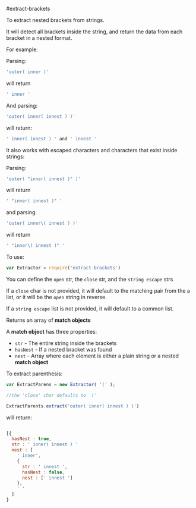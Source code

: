 #extract-brackets

To extract nested brackets from strings.

It will detect all brackets inside the string, and return the data from each bracket in a nested format.

For example:

Parsing:

```javascript
'outer( inner )'
```

will return

```javascript
' inner '
```

And parsing:

```javascript
'outer( inner( innest ) )'
```

will return:

```javascript
' inner( innest ) ' and ' innest '
```

It also works with escaped characters and characters that exist inside strings:

Parsing:

```javascript
'outer( "inner( innest )" )'
```

will return

```javascript
' "inner( innest )" '
```

and parsing:

```javascript
'outer( inner\( innest ) )'
```

will return

```javascript
' "inner\( innest )" '
```

To use:

```javascript
var Extractor = require('extract-brackets')
```

You can define the `open` str, the `close` str, and the `string escape` strs

If a `close` char is not provided, it will default to the matching pair from the a list, or it will be the `open` string
in reverse.

If a `string escape` list is not provided, it will default to a common list.

Returns an array of **match objects**

A **match object** has three properties:

* `str` - The entire string inside the brackets
* `hasNest` - If a nested bracket was found
* `nest` - Array where each element is either a plain string or a nested **match object**

To extract parenthesis:

```javascript
var ExtractParens = new Extractor( '(' );

//the 'close' char defaults to ')'

ExtractParents.extract('outer( inner( innest ) )')
```

will return:

```javascript

[{
  hasNest : true,
  str : ' inner( innest ) '
  nest : [
    ' inner',
    {
      str : ' innest ',
      hasNest : false,
      nest : [' innest ']
    },
    ' '
  ]
}
```
